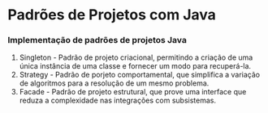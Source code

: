 <h1>Padrões de Projetos com Java</h1>

<h3>Implementação de padrões de projetos Java</h3>
<ol>
    <li>Singleton - Padrão de projeto criacional, permitindo a criação de uma única instância de uma classe e fornecer um modo para recuperá-la.</li>
    <li>Strategy - Padrão de porjeto comportamental, que simplifica a variação de algoritmos para a resolução de um mesmo problema.</li>
    <li>Facade - Padrão de projeto estrutural, que prove uma interface que reduza a complexidade nas integrações com subsistemas.</li>
</ol>